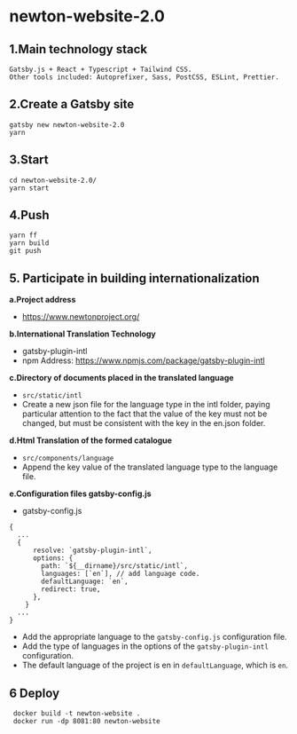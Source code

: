 
# newton-website-2.0

## 1.Main technology stack

```
Gatsby.js + React + Typescript + Tailwind CSS.
Other tools included: Autoprefixer, Sass, PostCSS, ESLint, Prettier.
```

## 2.Create a Gatsby site

```
gatsby new newton-website-2.0
yarn
```

## 3.Start

```
cd newton-website-2.0/
yarn start
```

## 4.Push

```
yarn ff
yarn build
git push
```

## 5. Participate in building internationalization

**a.Project address**
- https://www.newtonproject.org/

**b.International Translation Technology**
- gatsby-plugin-intl
- npm Address: https://www.npmjs.com/package/gatsby-plugin-intl

**c.Directory of documents placed in the translated language**
- `src/static/intl`
- Create a new json file for the language type in the intl folder, paying particular attention to the fact that the value of the key must not be changed, but must be consistent with the key in the en.json folder.

**d.Html Translation of the formed catalogue**
- `src/components/language`
- Append the key value of the translated language type to the language file.

**e.Configuration files gatsby-config.js**
- gatsby-config.js
```
{
  ...
  {
      resolve: `gatsby-plugin-intl`,
      options: {
        path: `${__dirname}/src/static/intl`,
        languages: [`en`], // add language code.
        defaultLanguage: `en`,
        redirect: true,
      },
    }
  ...
}
```

- Add the appropriate language to the `gatsby-config.js` configuration file.
- Add the type of languages in the options of the `gatsby-plugin-intl` configuration.
- The default language of the project is en in `defaultLanguage`, which is `en`.


## 6 Deploy
```
 docker build -t newton-website .
 docker run -dp 8081:80 newton-website
```